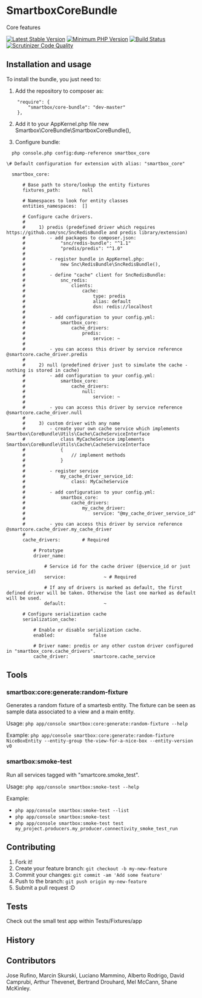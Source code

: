 # SmartboxCoreBundle
Core features

[![Latest Stable Version](https://img.shields.io/packagist/v/smartbox/core-bundle.svg?style=flat-square)](https://packagist.org/packages/smartbox/core-bundle)
[![Minimum PHP Version](https://img.shields.io/badge/php-~%207.0-8892BF.svg?style=flat-square)](https://php.net/)
[![Build Status](https://travis-ci.org/smartboxgroup/core-bundle.svg?branch=master)](https://travis-ci.org/smartboxgroup/core-bundle)
[![Scrutinizer Code Quality](https://scrutinizer-ci.com/g/smartboxgroup/core-bundle/badges/quality-score.png?b=master)](https://scrutinizer-ci.com/g/smartboxgroup/core-bundle/?branch=master)

## Installation and usage
To install the bundle, you just need to:

1. Add the repository to composer as:
```
    "require": {
        "smartbox/core-bundle": "dev-master"
    },
```

2. Add it to your AppKernel.php file
    new Smartbox\CoreBundle\SmartboxCoreBundle(),

4. Configure bundle:
```
  php console.php config:dump-reference smartbox_core
```

    \# Default configuration for extension with alias: "smartbox_core"

```
  smartbox_core:

      # Base path to store/lookup the entity fixtures
      fixtures_path:        null

      # Namespaces to look for entity classes
      entities_namespaces:  []

      # Configure cache drivers.
      #
      #     1) predis (predefined driver which requires https://github.com/snc/SncRedisBundle and predis library/extension)
      #         - add packages to composer.json:
      #             "snc/redis-bundle": "^1.1"
      #             "predis/predis": "^1.0"
      #
      #         - register bundle in AppKernel.php:
      #             new Snc\RedisBundle\SncRedisBundle(),
      #
      #         - define "cache" client for SncRedisBundle:
      #             snc_redis:
      #                 clients:
      #                     cache:
      #                         type: predis
      #                         alias: default
      #                         dsn: redis://localhost
      #
      #         - add configuration to your config.yml:
      #             smartbox_core:
      #                 cache_drivers:
      #                     predis:
      #                         service: ~
      #
      #         - you can access this driver by service reference @smartcore.cache_driver.predis
      #
      #     2) null (predefined driver just to simulate the cache - nothing is stored in cache)
      #         - add configuration to your config.yml:
      #             smartbox_core:
      #                 cache_drivers:
      #                     null:
      #                         service: ~
      #
      #         - you can access this driver by service reference @smartcore.cache_driver.null
      #
      #     3) custom driver with any name
      #         - create your own cache service which implements Smartbox\CoreBundle\Utils\Cache\CacheServiceInterface
      #             class MyCacheService implements Smartbox\CoreBundle\Utils\Cache\CacheServiceInterface
      #             {
      #                 // implement methods
      #             }
      #
      #         - register service
      #             my_cache_driver_service_id:
      #                 class: MyCacheService
      #
      #         - add configuration to your config.yml:
      #             smartbox_core:
      #                 cache_drivers:
      #                     my_cache_driver:
      #                         service: "@my_cache_driver_service_id"
      #
      #         - you can access this driver by service reference @smartcore.cache_driver.my_cache_driver
      #
      cache_drivers:        # Required

          # Prototype
          driver_name:

              # Service id for the cache driver (@service_id or just service_id)
              service:              ~ # Required

              # If any of drivers is marked as default, the first defined driver will be taken. Otherwise the last one marked as default will be used.
              default:              ~

      # Configure serialization cache
      serialization_cache:

          # Enable or disable serialization cache.
          enabled:              false

          # Driver name: predis or any other custom driver configured in "smartbox_core.cache_drivers".
          cache_driver:         smartcore.cache_service

```
## Tools ##

### smartbox:core:generate:random-fixture ###
Generates a random fixture of a smartesb entity. The fixture can be seen as sample data associated to a view and a main entity. 

Usage: ```php app/console smartbox:core:generate:random-fixture --help```

Example: ```php app/console smartbox:core:generate:random-fixture NiceBoxEntity --entity-group the-view-for-a-nice-box --entity-version v0```

### smartbox:smoke-test ###
Run all services tagged with "smartcore.smoke_test".

Usage: ```php app/console smartbox:smoke-test --help```

Example: 
* ```php app/console smartbox:smoke-test --list```
* ```php app/console smartbox:smoke-test```
* ```php app/console smartbox:smoke-test test my_project.producers.my_producer.connectivity_smoke_test_run```

## Contributing
1. Fork it!
2. Create your feature branch: `git checkout -b my-new-feature`
3. Commit your changes: `git commit -am 'Add some feature'`
4. Push to the branch: `git push origin my-new-feature`
5. Submit a pull request :D

## Tests

Check out the small test app within Tests/Fixtures/app

## History

## Contributors
Jose Rufino, Marcin Skurski, Luciano Mammino, Alberto Rodrigo, David Camprubi, Arthur Thevenet, Bertrand Drouhard, Mel McCann, Shane McKinley.

